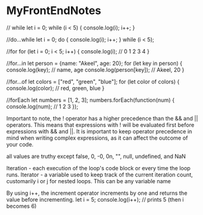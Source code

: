 # MyFrontEndNotes

// while
let i = 0;
while (i < 5) {
    console.log(i);
    i++;
}

//do...while
let i = 0;
do {
    console.log(i);
    i++;
} while (i < 5);


//for
for (let i = 0; i < 5; i++) {
    console.log(i); // 0 1 2 3 4
}


//for...in
let person = {name: "Akeel", age: 20};
for (let key in person) {
    console.log(key); // name, age
    console.log(person[key]); // Akeel, 20
}


//for...of
let colors = ["red", "green", "blue"];
for (let color of colors) {
    console.log(color); // red, green, blue
}

//forEach
let numbers = [1, 2, 3];
numbers.forEach(function(num) {
    console.log(num); // 1 2 3
});

Important to note, the ! operator has a higher precedence than the && and || operators. This means that expressions with ! will be evaluated first before expressions with && and ||. It is important to keep operator precedence in mind when writing complex expressions, as it can affect the outcome of your code.

all values are truthy except false, 0, -0, 0n, "", null, undefined, and NaN

Iteration - each execution of the loop's code block or every time the loop runs.
Iterator - a variable used to keep track of the current iteration count, customarily i or j for nested loops. This can be any variable name

By using i++, the increment operator increments by one and returns the value before incrementing.  let i = 5;  console.log(i++); // prints 5 (then i becomes 6)

